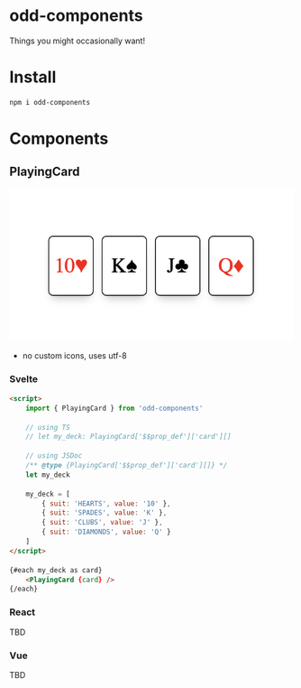# odd-components

Things you might occasionally want!

# Install

```bash
npm i odd-components
```

# Components

## PlayingCard

![text](https://raw.githubusercontent.com/JulianNymark/odd-components/main/README/playingcard.png)

- no custom icons, uses utf-8

### Svelte
```html
<script>
    import { PlayingCard } from 'odd-components'

    // using TS
	// let my_deck: PlayingCard['$$prop_def']['card'][]

    // using JSDoc
    /** @type {PlayingCard['$$prop_def']['card'][]} */
    let my_deck

	my_deck = [
		{ suit: 'HEARTS', value: '10' },
		{ suit: 'SPADES', value: 'K' },
		{ suit: 'CLUBS', value: 'J' },
		{ suit: 'DIAMONDS', value: 'Q' }
	]
</script>

{#each my_deck as card}
	<PlayingCard {card} />
{/each}

```

### React
TBD

### Vue
TBD

